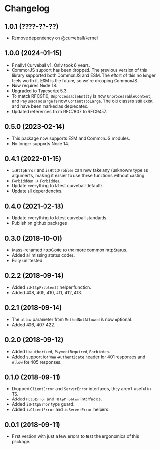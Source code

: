 Changelog
=========

1.0.1 (????-??-??)
------------------

* Remove dependency on @curveball/kernel


1.0.0 (2024-01-15)
------------------

* Finally! Curveball v1. Only took 6 years.
* CommonJS support has been dropped. The previous version of this library
  supported both CommonJS and ESM. The effort of this no longer feels worth it.
  ESM is the future, so we're dropping CommonJS.
* Now requires Node 18.
* Upgraded to Typescript 5.3.
* To match RFC9110, `UnprocessableEntity` is now `UnprocessableContent`, and
  `PayloadToolarge` is now `ContentTooLarge`. The old classes still exist and
  have been marked as deprecated.
* Updated references from RFC7807 to RFC9457.


0.5.0 (2023-02-14)
------------------

* This package now supports ESM and CommonJS modules.
* No longer supports Node 14.


0.4.1 (2022-01-15)
------------------

* `isHttpError` and `isHttpProblem` can now take any (unknown) type as
  arguments, making it easier to use these functions without casting.
* `Forbiddden` -> `Forbidden`.
* Update everything to latest curveball defaults.
* Update all dependencies.


0.4.0 (2021-02-18)
------------------

* Update everything to latest curveball standards.
* Publish on github packages


0.3.0 (2018-10-01)
------------------

* Mass-renamed httpCode to the more common httpStatus.
* Added all missing status codes.
* Fully unittested.


0.2.2 (2018-09-14)
------------------

* Added `isHttpProblem()` helper function.
* Added 408, 409, 410, 411, 412, 413.


0.2.1 (2018-09-14)
------------------

* The `allow` parameter from `MethodNotAllowed` is now optional.
* Added 406, 407, 422.


0.2.0 (2018-09-12)
------------------

* Added `Unauthorized`, `PaymentRequired`, `Forbidden`.
* Added support for `WWW-Authenticate` header for 401 responses and `Allow` for
  405 responses.


0.1.0 (2018-09-11)
------------------

* Dropped `ClientError` and `ServerError` interfaces, they aren't useful in TS.
* Added `HttpError` and `HttpProblem` interfaces.
* Added `isHttpError` type guard.
* Added `isClientError` and `isServerError` helpers.


0.0.1 (2018-09-11)
------------------

* First version with just a few errors to test the ergonomics of this package.
